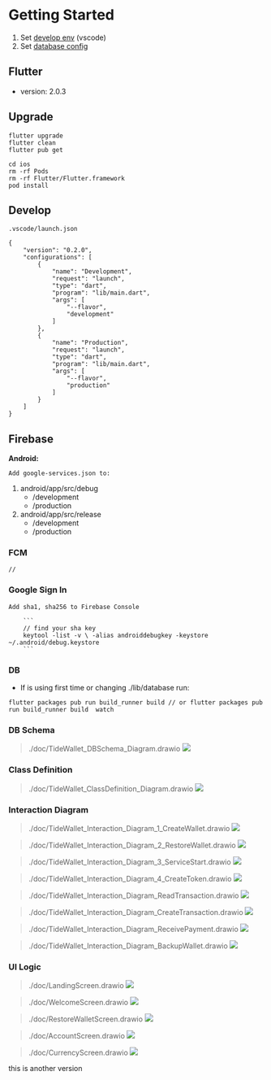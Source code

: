 # Getting Started
1. Set [develop env](#Develop) (vscode)
2. Set [database config](#DB)



## Flutter
- version: 2.0.3


## Upgrade
```
flutter upgrade
flutter clean
flutter pub get

cd ios
rm -rf Pods
rm -rf Flutter/Flutter.framework
pod install

```

## Develop
`.vscode/launch.json`
```
{
    "version": "0.2.0",
    "configurations": [
        {   
            "name": "Development",  
            "request": "launch", 
            "type": "dart",       
            "program": "lib/main.dart", 
            "args": [    
                "--flavor",   
                "development"     
            ]
        },  
        {  
            "name": "Production",  
            "request": "launch", 
            "type": "dart", 
            "program": "lib/main.dart",  
            "args": [       
                "--flavor",   
                "production"  
            ]     
        }  
    ]
}
```

## Firebase

**Android:**

`Add google-services.json to:`

1. android/app/src/debug
    - /development
    - /production
2. android/app/src/release
    - /development
    - /production


### FCM
```
//
```
### Google Sign In

`Add sha1, sha256 to Firebase Console`

        ```
        // find your sha key
        keytool -list -v \ -alias androiddebugkey -keystore ~/.android/debug.keystore
        ```


### DB
* If is using first time or changing ./lib/database run:

```
flutter packages pub run build_runner build // or flutter packages pub run build_runner build  watch
```  


### DB Schema
> ./doc/TideWallet_DBSchema_Diagram.drawio
![](./doc/TideWallet_DBSchema_Diagram.png)

### Class Definition
> ./doc/TideWallet_ClassDefinition_Diagram.drawio
![](./doc/TideWallet_ClassDefinition_Diagram.png)

### Interaction Diagram
> ./doc/TideWallet_Interaction_Diagram_1_CreateWallet.drawio
![](./doc/TideWallet_Interaction_Diagram_1_CreateWallet.png)

> ./doc/TideWallet_Interaction_Diagram_2_RestoreWallet.drawio
![](./doc/TideWallet_Interaction_Diagram_2_RestoreWallet.png)

> ./doc/TideWallet_Interaction_Diagram_3_ServiceStart.drawio
![](./doc/TideWallet_Interaction_Diagram_3_ServiceStart.png)

> ./doc/TideWallet_Interaction_Diagram_4_CreateToken.drawio
![](./doc/TideWallet_Interaction_Diagram_4_CreateToken.png)

> ./doc/TideWallet_Interaction_Diagram_ReadTransaction.drawio
![](./doc/TideWallet_Interaction_Diagram_ReadTransaction.png)

> ./doc/TideWallet_Interaction_Diagram_CreateTransaction.drawio
![](./doc/TideWallet_Interaction_Diagram_CreateTransaction.png)

> ./doc/TideWallet_Interaction_Diagram_ReceivePayment.drawio
![](./doc/TideWallet_Interaction_Diagram_ReceivePayment.png)

> ./doc/TideWallet_Interaction_Diagram_BackupWallet.drawio
![](./doc/TideWallet_Interaction_Diagram_BackupWallet.png)

### UI Logic
> ./doc/LandingScreen.drawio
![](./doc/LandingScreen.png)

> ./doc/WelcomeScreen.drawio
![](./doc/WelcomeScreen.png)

> ./doc/RestoreWalletScreen.drawio
![](./doc/RestoreWalletScreen.png)

> ./doc/AccountScreen.drawio
![](./doc/AccountScreen.png)

> ./doc/CurrencyScreen.drawio
![](./doc/CurrencyScreen.png)

this is another version
